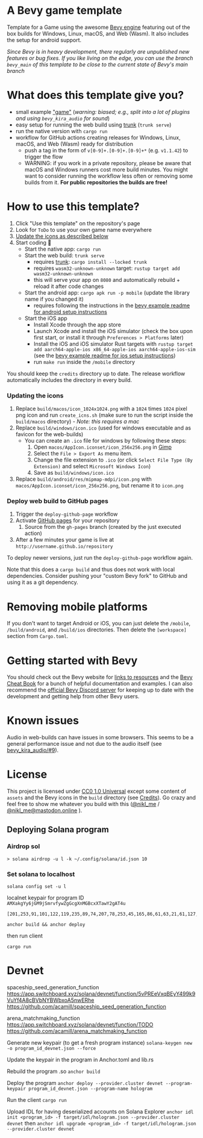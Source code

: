 # A Bevy game template

Template for a Game using the awesome [Bevy engine][bevy] featuring out of the box builds for Windows, Linux, macOS, and Web (Wasm). It also includes the setup for android support.

_Since Bevy is in heavy development, there regularly are unpublished new features or bug fixes. If you like living on the edge, you can use the branch `bevy_main` of this template to be close to the current state of Bevy's main branch_

# What does this template give you?

* small example ["game"](https://niklasei.github.io/bevy_game_template/) (_warning: biased; e.g., split into a lot of plugins and using `bevy_kira_audio` for sound_)
* easy setup for running the web build using [trunk] (`trunk serve`)
* run the native version with `cargo run`
* workflow for GitHub actions creating releases for Windows, Linux, macOS, and Web (Wasm) ready for distribution
  * push a tag in the form of `v[0-9]+.[0-9]+.[0-9]+*` (e.g. `v1.1.42`) to trigger the flow
  * WARNING: if you work in a private repository, please be aware that macOS and Windows runners cost more build minutes. You might want to consider running the workflow less often or removing some builds from it. **For public repositories the builds are free!**

# How to use this template?

 1. Click "Use this template" on the repository's page
 2. Look for `ToDo` to use your own game name everywhere
 3. [Update the icons as described below](#updating-the-icons)
 4. Start coding :tada:
    * Start the native app: `cargo run`
    * Start the web build: `trunk serve`
        * requires [trunk]: `cargo install --locked trunk`
        * requires `wasm32-unknown-unknown` target: `rustup target add wasm32-unknown-unknown`
        * this will serve your app on `8080` and automatically rebuild + reload it after code changes
    * Start the android app: `cargo apk run -p mobile` (update the library name if you changed it)
        * requires following the instructions in the [bevy example readme for android setup instructions][android-instructions]
    * Start the iOS app
        * Install Xcode through the app store
        * Launch Xcode and install the iOS simulator (check the box upon first start, or install it through `Preferences > Platforms` later)
        * Install the iOS and iOS simulator Rust targets with `rustup target add aarch64-apple-ios x86_64-apple-ios aarch64-apple-ios-sim` (see the [bevy example readme for ios setup instructions][ios-instructions])
        * run `make run` inside the `/mobile` directory

You should keep the `credits` directory up to date. The release workflow automatically includes the directory in every build.

### Updating the icons

 1. Replace `build/macos/icon_1024x1024.png` with a `1024` times `1024` pixel png icon and run `create_icns.sh` (make sure to run the script inside the `build/macos` directory) - _Note: this requires a mac_
 2. Replace `build/windows/icon.ico` (used for windows executable and as favicon for the web-builds)
    * You can create an `.ico` file for windows by following these steps:
       1. Open `macos/AppIcon.iconset/icon_256x256.png` in [Gimp](https://www.gimp.org/downloads/)
       2. Select the `File > Export As` menu item.
       3. Change the file extension to `.ico` (or click `Select File Type (By Extension)` and select `Microsoft Windows Icon`)
       4. Save as `build/windows/icon.ico`
 3. Replace `build/android/res/mipmap-mdpi/icon.png` with `macos/AppIcon.iconset/icon_256x256.png`, but rename it to `icon.png`

### Deploy web build to GitHub pages

 1. Trigger the `deploy-github-page` workflow
 2. Activate [GitHub pages](https://pages.github.com/) for your repository
     1. Source from the `gh-pages` branch (created by the just executed action)
 3. After a few minutes your game is live at `http://username.github.io/repository`

To deploy newer versions, just run the `deploy-github-page` workflow again.

Note that this does a `cargo build` and thus does not work with local dependencies. Consider pushing your "custom Bevy fork" to GitHub and using it as a git dependency.

# Removing mobile platforms

If you don't want to target Android or iOS, you can just delete the `/mobile`, `/build/android`, and `/build/ios` directories.
Then delete the `[workspace]` section from `Cargo.toml`.

# Getting started with Bevy

You should check out the Bevy website for [links to resources][bevy-learn] and the [Bevy Cheat Book] for a bunch of helpful documentation and examples. I can also recommend the [official Bevy Discord server][bevy-discord] for keeping up to date with the development and getting help from other Bevy users.

# Known issues

Audio in web-builds can have issues in some browsers. This seems to be a general performance issue and not due to the audio itself (see [bevy_kira_audio/#9][firefox-sound-issue]).

# License

This project is licensed under [CC0 1.0 Universal](LICENSE) except some content of `assets` and the Bevy icons in the `build` directory (see [Credits](credits/CREDITS.md)). Go crazy and feel free to show me whatever you build with this ([@nikl_me][nikl-twitter] / [@nikl_me@mastodon.online][nikl-mastodon] ).

[bevy]: https://bevyengine.org/
[bevy-learn]: https://bevyengine.org/learn/
[bevy-discord]: https://discord.gg/bevy
[nikl-twitter]: https://twitter.com/nikl_me
[nikl-mastodon]: https://mastodon.online/@nikl_me
[firefox-sound-issue]: https://github.com/NiklasEi/bevy_kira_audio/issues/9
[Bevy Cheat Book]: https://bevy-cheatbook.github.io/introduction.html
[trunk]: https://trunkrs.dev/
[android-instructions]: https://github.com/bevyengine/bevy/blob/latest/examples/README.md#setup
[ios-instructions]: https://github.com/bevyengine/bevy/blob/latest/examples/README.md#setup-1

## Deploying Solana program

### Airdrop sol

`> solana airdrop -u l -k ~/.config/solana/id.json 10`

### Set solana to localhost

`solana config set -u l`

localnet keypair for program ID `AMXakgYy6jGM9jSmrvfywZgGcgXnMGBcxXTawY2gAT4u`

```
[201,253,91,101,122,119,235,89,74,207,78,253,45,165,86,61,63,21,61,127,52,173,224,46,123,96,174,87,211,82,176,100,138,251,96,173,12,12,103,160,49,242,247,32,51,93,82,5,67,189,233,89,219,180,206,114,34,237,146,79,109,94,114,194]
```

`anchor build && anchor deploy`

then run client

`cargo run`

# Devnet

spaceship_seed_generation_function
<https://app.switchboard.xyz/solana/devnet/function/5vPREeVxqBEyY499k9VuYf4A8cBVbNYBWbxoA5nwERhe>
<https://github.com/acamill/spaceship_seed_generation_function>

arena_matchmaking_function
<https://app.switchboard.xyz/solana/devnet/function/TODO>
<https://github.com/acamill/arena_matchmaking_function>

Generate new keypair (to get a fresh program instance)
`solana-keygen new -o program_id_devnet.json --force`

Update the keypair in the program in Anchor.toml and lib.rs

Rebuild the program .so
`anchor build`

Deploy the program
`anchor deploy --provider.cluster devnet --program-keypair program_id_devnet.json --program-name hologram`

Run the client
`cargo run`

Upload IDL for having deserialized accounts on Solana Explorer
`anchor idl init <program_id> -f target/idl/hologram.json --provider.cluster devnet`
then
`anchor idl upgrade <program_id> -f target/idl/hologram.json --provider.cluster devnet`
